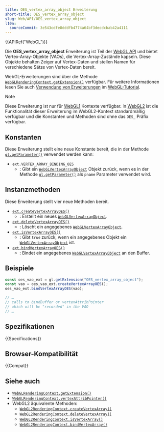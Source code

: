 ```yaml
---
title: OES_vertex_array_object Erweiterung
short-title: OES_vertex_array_object
slug: Web/API/OES_vertex_array_object
l10n:
  sourceCommit: 3e543cdfe8dddfb4774a64bf3decdcbab42a4111
---
```


{{APIRef("WebGL")}}

Die **OES_vertex_array_object** Erweiterung ist Teil der [WebGL API](/de/docs/Web/API/WebGL_API) und bietet Vertex-Array-Objekte (VAOs), die Vertex-Array-Zustände kapseln. Diese Objekte behalten Zeiger auf Vertex-Daten und stellen Namen für verschiedene Sätze von Vertex-Daten bereit.

WebGL-Erweiterungen sind über die Methode [`WebGLRenderingContext.getExtension()`](/de/docs/Web/API/WebGLRenderingContext/getExtension) verfügbar. Für weitere Informationen lesen Sie auch [Verwendung von Erweiterungen](/de/docs/Web/API/WebGL_API/Using_Extensions) im [WebGL-Tutorial](/de/docs/Web/API/WebGL_API/Tutorial).

> [!NOTE]
> Diese Erweiterung ist nur für [WebGL1](/de/docs/Web/API/WebGLRenderingContext) Kontexte verfügbar. In [WebGL2](/de/docs/Web/API/WebGL2RenderingContext) ist die Funktionalität dieser Erweiterung im WebGL2-Kontext standardmäßig verfügbar und die Konstanten und Methoden sind ohne das `OES_` Präfix verfügbar.

## Konstanten

Diese Erweiterung stellt eine neue Konstante bereit, die in der Methode [`gl.getParameter()`](/de/docs/Web/API/WebGLRenderingContext/getParameter) verwendet werden kann:

- `ext.VERTEX_ARRAY_BINDING_OES`
  - : Gibt ein [`WebGLVertexArrayObject`](/de/docs/Web/API/WebGLVertexArrayObject) Objekt zurück, wenn es in der Methode [`gl.getParameter()`](/de/docs/Web/API/WebGLRenderingContext/getParameter) als `pname` Parameter verwendet wird.

## Instanzmethoden

Diese Erweiterung stellt vier neue Methoden bereit.

- [`ext.createVertexArrayOES()`](/de/docs/Web/API/OES_vertex_array_object/createVertexArrayOES)
  - : Erstellt ein neues [`WebGLVertexArrayObject`](/de/docs/Web/API/WebGLVertexArrayObject).
- [`ext.deleteVertexArrayOES()`](/de/docs/Web/API/OES_vertex_array_object/deleteVertexArrayOES)
  - : Löscht ein angegebenes [`WebGLVertexArrayObject`](/de/docs/Web/API/WebGLVertexArrayObject).
- [`ext.isVertexArrayOES()`](/de/docs/Web/API/OES_vertex_array_object/isVertexArrayOES)
  - : Gibt `true` zurück, wenn ein angegebenes Objekt ein [`WebGLVertexArrayObject`](/de/docs/Web/API/WebGLVertexArrayObject) ist.
- [`ext.bindVertexArrayOES()`](/de/docs/Web/API/OES_vertex_array_object/bindVertexArrayOES)
  - : Bindet ein angegebenes [`WebGLVertexArrayObject`](/de/docs/Web/API/WebGLVertexArrayObject) an den Buffer.

## Beispiele

```js
const oes_vao_ext = gl.getExtension("OES_vertex_array_object");
const vao = oes_vao_ext.createVertexArrayOES();
oes_vao_ext.bindVertexArrayOES(vao);

// …
// calls to bindBuffer or vertexAttribPointer
// which will be "recorded" in the VAO
// …
```

## Spezifikationen

{{Specifications}}

## Browser-Kompatibilität

{{Compat}}

## Siehe auch

- [`WebGLRenderingContext.getExtension()`](/de/docs/Web/API/WebGLRenderingContext/getExtension)
- [`WebGLRenderingContext.vertexAttribPointer()`](/de/docs/Web/API/WebGLRenderingContext/vertexAttribPointer)
- WebGL2 äquivalente Methoden:
  - [`WebGL2RenderingContext.createVertexArray()`](/de/docs/Web/API/WebGL2RenderingContext/createVertexArray)
  - [`WebGL2RenderingContext.deleteVertexArray()`](/de/docs/Web/API/WebGL2RenderingContext/deleteVertexArray)
  - [`WebGL2RenderingContext.isVertexArray()`](/de/docs/Web/API/WebGL2RenderingContext/isVertexArray)
  - [`WebGL2RenderingContext.bindVertexArray()`](/de/docs/Web/API/WebGL2RenderingContext/bindVertexArray)
